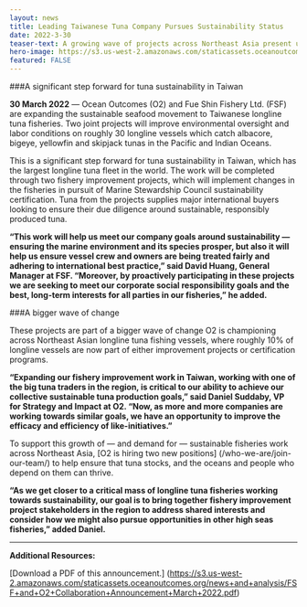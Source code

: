 ```yaml
---
layout: news
title: Leading Taiwanese Tuna Company Pursues Sustainability Status
date: 2022-3-30
teaser-text: A growing wave of projects across Northeast Asia present unique opportunities for all working in tuna.
hero-image: https://s3.us-west-2.amazonaws.com/staticassets.oceanoutcomes.org/news+and+analysis/hero+images/leading-taiwanese-tuna-company-pursues-sustainability-status-release-hero.png
featured: FALSE
---
```

###A significant step forward for tuna sustainability in Taiwan

**30 March 2022** — Ocean Outcomes (O2) and Fue Shin Fishery Ltd. (FSF) are expanding the sustainable seafood movement to Taiwanese longline tuna fisheries. Two joint projects will improve environmental oversight and labor conditions on roughly 30 longline vessels which catch albacore, bigeye, yellowfin and skipjack tunas in the Pacific and Indian Oceans.

This is a significant step forward for tuna sustainability in Taiwan, which has the largest longline tuna fleet in the world. The work will be completed through two fishery improvement projects, which will implement changes in the fisheries in pursuit of Marine Stewardship Council sustainability certification. Tuna from the projects supplies major international buyers looking to ensure their due diligence around sustainable, responsibly produced tuna.

**“This work will help us meet our company goals around sustainability — ensuring the marine environment and its species prosper, but also it will help us ensure vessel crew and owners are being treated fairly and adhering to international best practice,” said David Huang, General Manager at FSF. “Moreover, by proactively participating in these projects we are seeking to meet our corporate social responsibility goals and the best, long-term interests for all parties in our fisheries,” he added.**

###A bigger wave of change

These projects are part of a bigger wave of change O2 is championing across Northeast Asian longline tuna fishing vessels, where roughly 10% of longline vessels are now part of either improvement projects or certification programs.

**“Expanding our fishery improvement work in Taiwan, working with one of the big tuna traders in the region, is critical to our ability to achieve our collective sustainable tuna production goals,” said Daniel Suddaby, VP for Strategy and Impact at O2. “Now, as more and more companies are working towards similar goals, we have an opportunity to improve the efficacy and efficiency of like-initiatives.”**

To support this growth of — and demand for — sustainable fisheries work across Northeast Asia, [O2 is hiring two new positions] (/who-we-are/join-our-team/) to help ensure that tuna stocks, and the oceans and people who depend on them can thrive.

**“As we get closer to a critical mass of longline tuna fisheries working towards sustainability, our goal is to bring together fishery improvement project stakeholders in the region to address shared interests and consider how we might also pursue opportunities in other high seas fisheries,” added Daniel.**

----

**Additional Resources:**

[Download a PDF of this announcement.] (https://s3.us-west-2.amazonaws.com/staticassets.oceanoutcomes.org/news+and+analysis/FSF+and+O2+Collaboration+Announcement+March+2022.pdf)

